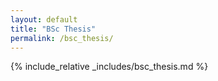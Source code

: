 ```yaml
---
layout: default
title: "BSc Thesis"
permalink: /bsc_thesis/
---
```

{% include_relative _includes/bsc_thesis.md %}
